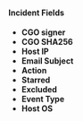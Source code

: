 
#### Incident Fields
- **CGO signer**
- **CGO SHA256**
- **Host IP**
- **Email Subject**
- **Action**
- **Starred**
- **Excluded**
- **Event Type**
- **Host OS**
